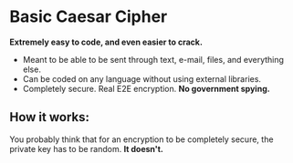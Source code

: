 # Basic Caesar Cipher
**Extremely easy to code, and even easier to crack.**
- Meant to be able to be sent through text, e-mail, files, and everything else.
- Can be coded on any language without using external libraries.
- Completely secure. Real E2E encryption. **No government spying.**
## How it works:
You probably think that for an encryption to be completely secure, the private key has to be random. **It doesn't.**
